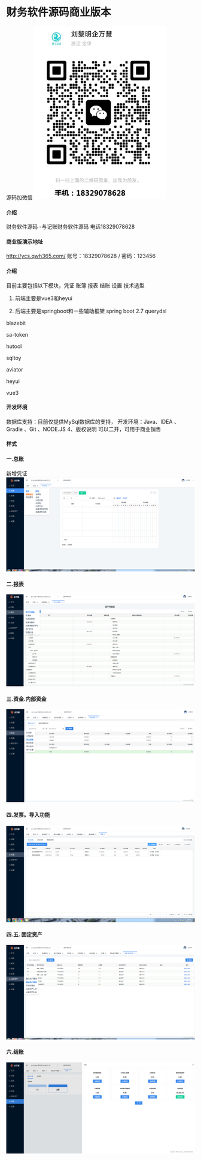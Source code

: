 # 财务软件源码商业版本
源码加微信
![输入图片说明](c2e56bb00086efbc2ff9b17ca50f30e.png)
#### 介绍
财务软件源码 -与记账财务软件源码 电话18329078628
#### 商业版演示地址
http://ycs.qwh365.com/
账号：18329078628 / 密码：123456
#### 介绍
目前主要包括以下模块，凭证 账簿 报表 结账 设置
技术选型
1. 前端主要是vue3和heyui

2. 后端主要是springboot和一些辅助框架
spring boot 2.7
querydsl

blazebit

sa-token

hutool

sqltoy

aviator

heyui

vue3


#### 开发环境

数据库支持：目前仅提供MySql数据库的支持，
开发环境：Java、IDEA 、Gradle 、Git 、NODE.JS
4、版权说明
可以二开，可用于商业销售

#### 样式
#### 一.总账
新增凭证
![输入图片说明](38ddcf2d618fa7f89c75f70e57a4462.png)
#### 二.报表
![输入图片说明](915a120d9a3f748b06eb6da2d836f12.png)
#### 三.资金.内部资金
![输入图片说明](f940760e1d30e370e4c44596cc7bdcf.png)
#### 四.发票。导入功能
![输入图片说明](0a5d0db6329d497a84f72128cea4da9.png)
#### 四.五. 固定资产
![输入图片说明](ffbc9f6a2a7f76e7a8485417333354a.png)
#### 六.结账
![输入图片说明](fde67105bf643d187c1fcee0f0ad19b.png)